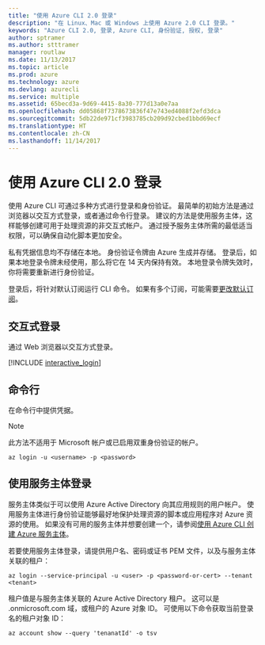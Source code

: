 ```yaml
---
title: "使用 Azure CLI 2.0 登录"
description: "在 Linux、Mac 或 Windows 上使用 Azure 2.0 CLI 登录。"
keywords: "Azure CLI 2.0, 登录, Azure CLI, 身份验证, 授权, 登录"
author: sptramer
ms.author: stttramer
manager: routlaw
ms.date: 11/13/2017
ms.topic: article
ms.prod: azure
ms.technology: azure
ms.devlang: azurecli
ms.service: multiple
ms.assetid: 65becd3a-9d69-4415-8a30-777d13a0e7aa
ms.openlocfilehash: dd05868f7378673836f47e743ed4088f2efd3dca
ms.sourcegitcommit: 5db22de971cf3983785cb209d92cbed1bbd69ecf
ms.translationtype: HT
ms.contentlocale: zh-CN
ms.lasthandoff: 11/14/2017
---
```

# <a name="log-in-with-azure-cli-20"></a>使用 Azure CLI 2.0 登录

使用 Azure CLI 可通过多种方式进行登录和身份验证。 最简单的初始方法是通过浏览器以交互方式登录，或者通过命令行登录。 建议的方法是使用服务主体，这样能够创建可用于处理资源的非交互式帐户。 通过授予服务主体所需的最低适当权限，可以确保自动化脚本更加安全。 

私有凭据信息均不存储在本地。 身份验证令牌由 Azure 生成并存储。 登录后，如果本地登录令牌未经使用，那么将它在 14 天内保持有效。 本地登录令牌失效时，你将需要重新进行身份验证。

登录后，将针对默认订阅运行 CLI 命令。 如果有多个订阅，可能需要[更改默认订阅](manage-azure-subscriptions-azure-cli.md)。

## <a name="interactive-log-in"></a>交互式登录

通过 Web 浏览器以交互方式登录。

[!INCLUDE [interactive_login](includes/interactive-login.md)]

## <a name="command-line"></a>命令行

在命令行中提供凭据。

> [!Note]
> 此方法不适用于 Microsoft 帐户或已启用双重身份验证的帐户。

```azurecli-interactive
az login -u <username> -p <password>
```

## <a name="logging-in-with-a-service-principal"></a>使用服务主体登录

服务主体类似于可以使用 Azure Active Directory 向其应用规则的用户帐户。
使用服务主体进行身份验证能够最好地保护处理资源的脚本或应用程序对 Azure 资源的使用。 如果没有可用的服务主体并想要创建一个，请参阅[使用 Azure CLI 创建 Azure 服务主体](create-an-azure-service-principal-azure-cli.md)。

若要使用服务主体登录，请提供用户名、密码或证书 PEM 文件，以及与服务主体关联的租户：

```azurecli-interactive
az login --service-principal -u <user> -p <password-or-cert> --tenant <tenant>
```

租户值是与服务主体关联的 Azure Active Directory 租户。 这可以是 .onmicrosoft.com 域，或租户的 Azure 对象 ID。
可使用以下命令获取当前登录名的租户对象 ID：

```azurecli
az account show --query 'tenanatId' -o tsv
```

